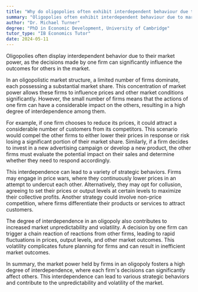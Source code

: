 ```yaml
---
title: "Why do oligopolies often exhibit interdependent behaviour due to market power?"
summary: "Oligopolies often exhibit interdependent behaviour due to market power as their decisions significantly impact each other's outcomes."
author: "Dr. Michael Turner"
degree: "PhD in Economic Development, University of Cambridge"
tutor_type: "IB Economics Tutor"
date: 2024-05-11
---
```


Oligopolies often display interdependent behavior due to their market power, as the decisions made by one firm can significantly influence the outcomes for others in the market.

In an oligopolistic market structure, a limited number of firms dominate, each possessing a substantial market share. This concentration of market power allows these firms to influence prices and other market conditions significantly. However, the small number of firms means that the actions of one firm can have a considerable impact on the others, resulting in a high degree of interdependence among them.

For example, if one firm chooses to reduce its prices, it could attract a considerable number of customers from its competitors. This scenario would compel the other firms to either lower their prices in response or risk losing a significant portion of their market share. Similarly, if a firm decides to invest in a new advertising campaign or develop a new product, the other firms must evaluate the potential impact on their sales and determine whether they need to respond accordingly.

This interdependence can lead to a variety of strategic behaviors. Firms may engage in price wars, where they continuously lower prices in an attempt to undercut each other. Alternatively, they may opt for collusion, agreeing to set their prices or output levels at certain levels to maximize their collective profits. Another strategy could involve non-price competition, where firms differentiate their products or services to attract customers.

The degree of interdependence in an oligopoly also contributes to increased market unpredictability and volatility. A decision by one firm can trigger a chain reaction of reactions from other firms, leading to rapid fluctuations in prices, output levels, and other market outcomes. This volatility complicates future planning for firms and can result in inefficient market outcomes.

In summary, the market power held by firms in an oligopoly fosters a high degree of interdependence, where each firm's decisions can significantly affect others. This interdependence can lead to various strategic behaviors and contribute to the unpredictability and volatility of the market.
    